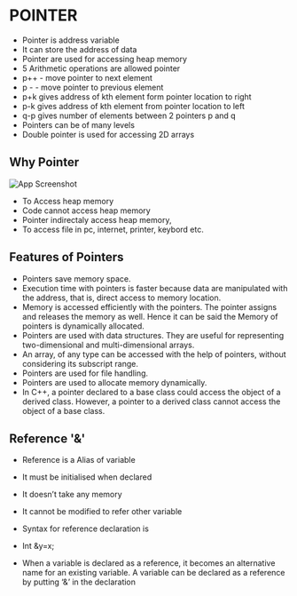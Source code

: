 # POINTER
- Pointer is address variable
- It can store the address of data
- Pointer are used for accessing heap memory
- 5 Arithmetic operations are allowed pointer
- p++ - move pointer to next element
- p - - move pointer to previous element
- p+k gives address of kth element form pointer location to right
- p-k gives address of kth element from pointer location to left
- q-p gives number of elements between 2 pointers p and q
- Pointers can be of many levels
- Double pointer is used for accessing 2D arrays

## Why Pointer

![App Screenshot](https://i.ibb.co/b53YLwZ/whypointer.png)

- To Access heap memory
- Code cannot access heap memory 
- Pointer indirectaly access heap memory, 
- To access file in pc, internet, printer, keybord etc.

## Features of Pointers

- Pointers save memory space.
- Execution time with pointers is faster because data are manipulated with the address, that is, direct access to
  memory location.
- Memory is accessed efficiently with the pointers. The pointer assigns and releases the memory as well. Hence it can be said the Memory of pointers is dynamically allocated.
- Pointers are used with data structures. They are useful for representing two-dimensional and multi-dimensional
arrays.
- An array, of any type can be accessed with the help of pointers, without considering its subscript range.
- Pointers are used for file handling.
- Pointers are used to allocate memory dynamically.
- In C++, a pointer declared to a base class could access the object of a derived class. However, a pointer to a derived class cannot access the object of a base class.

## Reference '&'
- Reference is a Alias of variable
- It must be initialised when declared
- It doesn’t take any memory
- It cannot be modified to refer other variable
- Syntax for reference declaration is 
- Int &y=x;

- When a variable is declared as a reference, it becomes an alternative name for an existing variable. A variable can be declared as a reference by putting ‘&’ in the declaration












